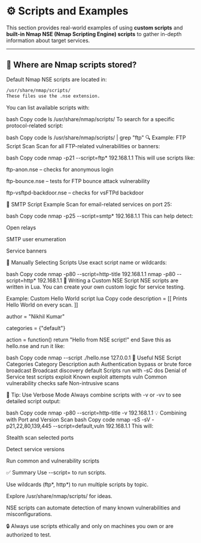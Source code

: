 # ⚙️ Scripts and Examples

This section provides real-world examples of using **custom scripts** and **built-in Nmap NSE (Nmap Scripting Engine) scripts** to gather in-depth information about target services.

---

## 📁 Where are Nmap scripts stored?

Default Nmap NSE scripts are located in:

```bash
/usr/share/nmap/scripts/
These files use the .nse extension.
```
You can list available scripts with:

bash
Copy code
ls /usr/share/nmap/scripts/
To search for a specific protocol-related script:

bash
Copy code
ls /usr/share/nmap/scripts/ | grep "ftp"
🔍 Example: FTP Script Scan
Scan for all FTP-related vulnerabilities or banners:

bash
Copy code
nmap -p21 --script=ftp* 192.168.1.1
This will use scripts like:

ftp-anon.nse – checks for anonymous login

ftp-bounce.nse – tests for FTP bounce attack vulnerability

ftp-vsftpd-backdoor.nse – checks for vsFTPd backdoor

📩 SMTP Script Example
Scan for email-related services on port 25:

bash
Copy code
nmap -p25 --script=smtp* 192.168.1.1
This can help detect:

Open relays

SMTP user enumeration

Service banners

🧪 Manually Selecting Scripts
Use exact script name or wildcards:

bash
Copy code
nmap -p80 --script=http-title 192.168.1.1
nmap -p80 --script=http* 192.168.1.1
📜 Writing a Custom NSE Script
NSE scripts are written in Lua. You can create your own custom logic for service testing.

Example: Custom Hello World script
lua
Copy code
description = [[
Prints Hello World on every scan.
]]

author = "Nikhil Kumar"

categories = {"default"}

action = function()
  return "Hello from NSE script!"
end
Save this as hello.nse and run it like:

bash
Copy code
nmap --script ./hello.nse 127.0.0.1
🧰 Useful NSE Script Categories
Category	Description
auth	Authentication bypass or brute force
broadcast	Broadcast discovery
default	Scripts run with -sC
dos	Denial of Service test scripts
exploit	Known exploit attempts
vuln	Common vulnerability checks
safe	Non-intrusive scans

🎯 Tip: Use Verbose Mode
Always combine scripts with -v or -vv to see detailed script output:

bash
Copy code
nmap -p80 --script=http-title -v 192.168.1.1
💡 Combining with Port and Version Scan
bash
Copy code
nmap -sS -sV -p21,22,80,139,445 --script=default,vuln 192.168.1.1
This will:

Stealth scan selected ports

Detect service versions

Run common and vulnerability scripts

✅ Summary
Use --script=<name> to run scripts.

Use wildcards (ftp*, http*) to run multiple scripts by topic.

Explore /usr/share/nmap/scripts/ for ideas.

NSE scripts can automate detection of many known vulnerabilities and misconfigurations.

🔒 Always use scripts ethically and only on machines you own or are authorized to test.
